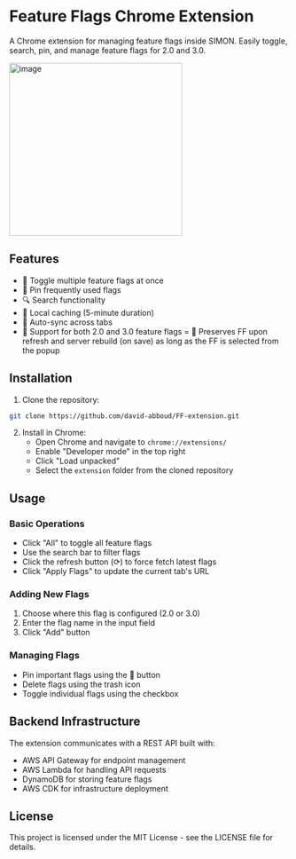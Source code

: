 # Feature Flags Chrome Extension

A Chrome extension for managing feature flags inside SIMON. Easily toggle, search, pin, and manage feature flags for 2.0 and 3.0.

<img width="312" alt="image" src="https://github.com/user-attachments/assets/05fec918-e79c-4014-b5e3-753ed4bbf17e">

## Features

- 🔄 Toggle multiple feature flags at once
- 📌 Pin frequently used flags
- 🔍 Search functionality
- 💾 Local caching (5-minute duration)
- 🔄 Auto-sync across tabs
- 🎯 Support for both 2.0 and 3.0 feature flags
= 💾 Preserves FF upon refresh and server rebuild (on save) as long as the FF is selected from the popup

## Installation

1. Clone the repository:
```bash
git clone https://github.com/david-abboud/FF-extension.git
```

2. Install in Chrome:
   - Open Chrome and navigate to `chrome://extensions/`
   - Enable "Developer mode" in the top right
   - Click "Load unpacked"
   - Select the `extension` folder from the cloned repository

## Usage

### Basic Operations
- Click "All" to toggle all feature flags
- Use the search bar to filter flags
- Click the refresh button (⟳) to force fetch latest flags
- Click "Apply Flags" to update the current tab's URL

### Adding New Flags
1. Choose where this flag is configured (2.0 or 3.0)
2. Enter the flag name in the input field
3. Click "Add" button

### Managing Flags
- Pin important flags using the 📌 button
- Delete flags using the trash icon
- Toggle individual flags using the checkbox

## Backend Infrastructure

The extension communicates with a REST API built with:
- AWS API Gateway for endpoint management
- AWS Lambda for handling API requests
- DynamoDB for storing feature flags
- AWS CDK for infrastructure deployment

## License

This project is licensed under the MIT License - see the LICENSE file for details.
